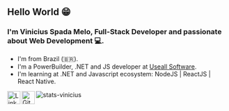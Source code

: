 ## Hello World 😁

### I'm Vinicius Spada Melo, Full-Stack Developer and passionate about Web Development 💻.

- I'm from Brazil (🇧🇷).
- I'm a PowerBuilder, .NET and JS developer  at [Useall Software](https://www.useall.com.br/).
- I'm learning at .NET and Javascript ecosystem: NodeJS | ReactJS | React Native.

<img alt="stats-vinicius" src="https://github-readme-stats.vercel.app/api?username=viniciussmelo&show_icons=true" />

<a href="https://linkedin.com/in/vinicius-spada-melo">
  <img align="left" alt="LinkdeIn" width="30px" src="https://image.flaticon.com/icons/svg/145/145807.svg" />
</a>

<a href="https://github.com/ViniciussMelo">
  <img align="left" alt="GitHub" width="30px" src="https://image.flaticon.com/icons/svg/2111/2111425.svg" />
</a>
